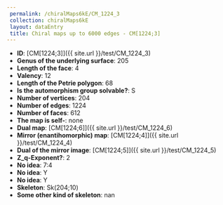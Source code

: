 ```yaml
--- 
 permalink: /chiralMaps6kE/CM_1224_3 
 collection: chiralMaps6kE
 layout: dataEntry
 title: Chiral maps up to 6000 edges - CM[1224;3]
---
```


- **ID**: [CM[1224;3]]({{ site.url }}/test/CM_1224_3)
- **Genus of the underlying surface**: 205
- **Length of the face**: 4
- **Valency**: 12
- **Length of the Petrie polygon**: 68
- **Is the automorphism group solvable?**: S
- **Number of vertices**: 204
- **Number of edges**: 1224
- **Number of faces**: 612
- **The map is self-**: none
- **Dual map**: [CM[1224;6]]({{ site.url }}/test/CM_1224_6)
- **Mirror (enantihomorphic) map**: [CM[1224;4]]({{ site.url }}/test/CM_1224_4)
- **Dual of the mirror image**: [CM[1224;5]]({{ site.url }}/test/CM_1224_5)
- **Z_q-Exponent?**: 2
- **No idea**:  7:4
- **No idea**: Y
- **No idea**: Y
- **Skeleton**: Sk(204;10)
- **Some other kind of skeleton**: nan
